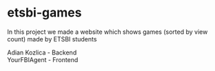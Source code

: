 # etsbi-games

In this project we made a website which shows games (sorted by view count) made by ETSBI students

Adian Kozlica - Backend <br>
YourFBIAgent - Frontend
